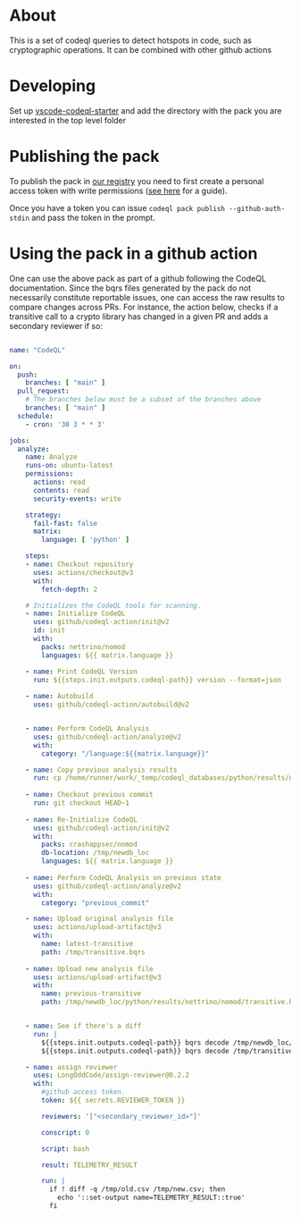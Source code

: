 # About

This is a set of codeql queries to detect hotspots in code, such as cryptographic operations.
It can be combined with other github actions

# Developing

Set up [vscode-codeql-starter](https://github.com/github/vscode-codeql-starter) and add the directory with the pack you are interested in 
the top level folder 

# Publishing the pack

To publish the pack in [our registry](https://github.com/orgs/crashappsec/packages) you need to first create a personal access token with write permissions ([see here](https://www.notion.so/GitHub-Container-Registry-b0f0411a6c944d9b93e031c11299f4c4) for a guide).

Once you have a token you can issue `codeql pack publish --github-auth-stdin` and pass the token in the prompt.


# Using the pack in a github action 

One can use the above pack as part of a github following the CodeQL documentation.
Since the bqrs files generated by the pack do not necessarily constitute reportable issues,
one can access the raw results to compare changes across PRs. For instance, the 
action below, checks if a transitive call to a crypto library has changed in a given
PR and adds a secondary reviewer if so:

```yaml

name: "CodeQL"

on:
  push:
    branches: [ "main" ]
  pull_request:
    # The branches below must be a subset of the branches above
    branches: [ "main" ]
  schedule:
    - cron: '30 3 * * 3'

jobs:
  analyze:
    name: Analyze
    runs-on: ubuntu-latest
    permissions:
      actions: read
      contents: read
      security-events: write

    strategy:
      fail-fast: false
      matrix:
        language: [ 'python' ]

    steps:
    - name: Checkout repository
      uses: actions/checkout@v3
      with:
        fetch-depth: 2

    # Initializes the CodeQL tools for scanning.
    - name: Initialize CodeQL
      uses: github/codeql-action/init@v2
      id: init
      with:
        packs: nettrino/nomod
        languages: ${{ matrix.language }}

    - name: Print CodeQL Version
      run: ${{steps.init.outputs.codeql-path}} version --format=json
        
    - name: Autobuild
      uses: github/codeql-action/autobuild@v2


    - name: Perform CodeQL Analysis
      uses: github/codeql-action/analyze@v2
      with:
        category: "/language:${{matrix.language}}"

    - name: Copy previous analysis results
      run: cp /home/runner/work/_temp/codeql_databases/python/results/nettrino/nomod/transitive.bqrs /tmp/transitive.bqrs
    
    - name: Checkout previous commit
      run: git checkout HEAD~1
    
    - name: Re-Initialize CodeQL
      uses: github/codeql-action/init@v2
      with:
        packs: crashappsec/nomod
        db-location: /tmp/newdb_loc
        languages: ${{ matrix.language }}
    
    - name: Perform CodeQL Analysis on previous state
      uses: github/codeql-action/analyze@v2
      with:
        category: "previous_commit"

    - name: Upload original analysis file
      uses: actions/upload-artifact@v3
      with:
        name: latest-transitive
        path: /tmp/transitive.bqrs
    
    - name: Upload new analysis file
      uses: actions/upload-artifact@v3
      with:
        name: previous-transitive
        path: /tmp/newdb_loc/python/results/nettrino/nomod/transitive.bqrs 


    - name: See if there's a diff
      run: |
        ${{steps.init.outputs.codeql-path}} bqrs decode /tmp/newdb_loc/python/results/nettrino/nomod/transitive.bqrs  > /tmp/old.csv 
        ${{steps.init.outputs.codeql-path}} bqrs decode /tmp/transitive.bqrs > /tmp/new.csv

    - name: assign reviewer
      uses: LongOddCode/assign-reviewer@0.2.2
      with:
        #github access token.
        token: ${{ secrets.REVIEWER_TOKEN }}

        reviewers: '["<secondary_reviewer_id>"]'

        conscript: 0

        script: bash

        result: TELEMETRY_RESULT

        run: |
          if ! diff -q /tmp/old.csv /tmp/new.csv; then
            echo '::set-output name=TELEMETRY_RESULT::true'
          fi

```
